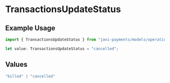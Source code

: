 # TransactionsUpdateStatus

## Example Usage

```typescript
import { TransactionsUpdateStatus } from "jani-payments/models/operations";

let value: TransactionsUpdateStatus = "cancelled";
```

## Values

```typescript
"billed" | "cancelled"
```